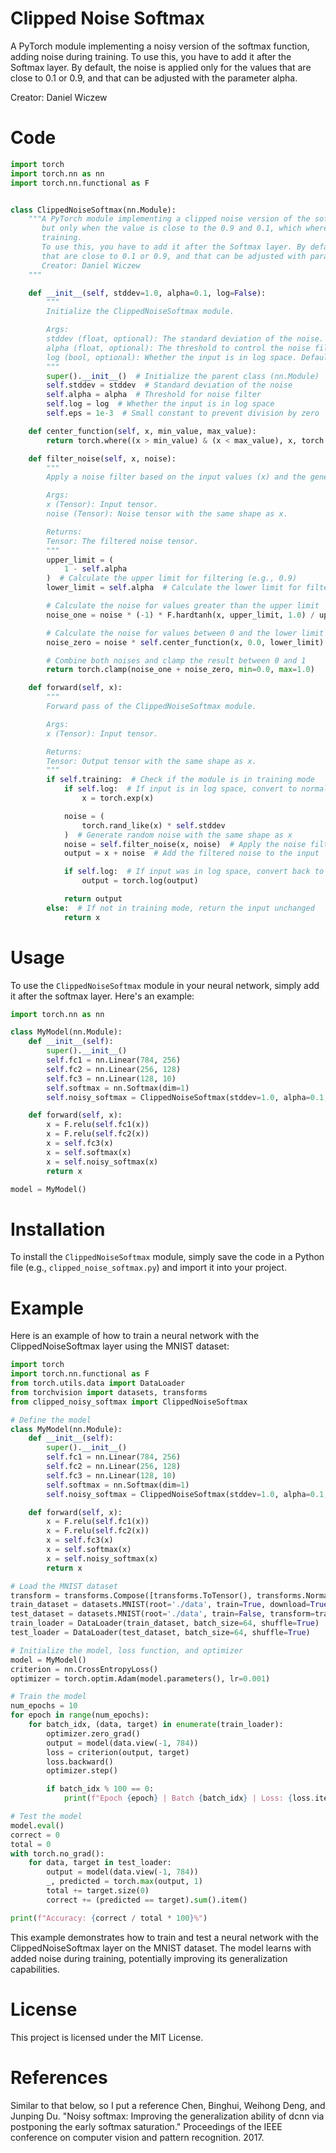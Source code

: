 # Clipped Noise Softmax

A PyTorch module implementing a noisy version of the softmax function, adding noise during training. To use this, you have to add it after the Softmax layer. By default, the noise is applied only for the values that are close to 0.1 or 0.9, and that can be adjusted with the parameter alpha.

Creator: Daniel Wiczew

# Code

```python
import torch
import torch.nn as nn
import torch.nn.functional as F


class ClippedNoiseSoftmax(nn.Module):
    """A PyTorch module implementing a clipped noise version of the softmax function, adding noise during training,
       but only when the value is close to the 0.9 and 0.1, which where the gradients are close to 0 and prevents proper
       training.
       To use this, you have to add it after the Softmax layer. By default the noise is applied only for the values
       that are close to 0.1 or 0.9, and that can be adjusted with parameter `alpha`.
       Creator: Daniel Wiczew
    """

    def __init__(self, stddev=1.0, alpha=0.1, log=False):
        """
        Initialize the ClippedNoiseSoftmax module.

        Args:
        stddev (float, optional): The standard deviation of the noise. Default is 1.0.
        alpha (float, optional): The threshold to control the noise filter. Default is 0.1.
        log (bool, optional): Whether the input is in log space. Default is False.
        """
        super().__init__()  # Initialize the parent class (nn.Module)
        self.stddev = stddev  # Standard deviation of the noise
        self.alpha = alpha  # Threshold for noise filter
        self.log = log  # Whether the input is in log space
        self.eps = 1e-3  # Small constant to prevent division by zero

    def center_function(self, x, min_value, max_value):
        return torch.where((x > min_value) & (x < max_value), x, torch.zeros_like(x))

    def filter_noise(self, x, noise):
        """
        Apply a noise filter based on the input values (x) and the generated noise.

        Args:
        x (Tensor): Input tensor.
        noise (Tensor): Noise tensor with the same shape as x.

        Returns:
        Tensor: The filtered noise tensor.
        """
        upper_limit = (
            1 - self.alpha
        )  # Calculate the upper limit for filtering (e.g., 0.9)
        lower_limit = self.alpha  # Calculate the lower limit for filtering (e.g., 0.1)

        # Calculate the noise for values greater than the upper limit
        noise_one = noise * (-1) * F.hardtanh(x, upper_limit, 1.0) / upper_limit

        # Calculate the noise for values between 0 and the lower limit
        noise_zero = noise * self.center_function(x, 0.0, lower_limit) / lower_limit

        # Combine both noises and clamp the result between 0 and 1
        return torch.clamp(noise_one + noise_zero, min=0.0, max=1.0)

    def forward(self, x):
        """
        Forward pass of the ClippedNoiseSoftmax module.

        Args:
        x (Tensor): Input tensor.

        Returns:
        Tensor: Output tensor with the same shape as x.
        """
        if self.training:  # Check if the module is in training mode
            if self.log:  # If input is in log space, convert to normal space
                x = torch.exp(x)

            noise = (
                torch.rand_like(x) * self.stddev
            )  # Generate random noise with the same shape as x
            noise = self.filter_noise(x, noise)  # Apply the noise filter
            output = x + noise  # Add the filtered noise to the input

            if self.log:  # If input was in log space, convert back to log space
                output = torch.log(output)

            return output
        else:  # If not in training mode, return the input unchanged
            return x
```


# Usage

To use the `ClippedNoiseSoftmax` module in your neural network, simply add it after the softmax layer. Here's an example:

```python
import torch.nn as nn

class MyModel(nn.Module):
    def __init__(self):
        super().__init__()
        self.fc1 = nn.Linear(784, 256)
        self.fc2 = nn.Linear(256, 128)
        self.fc3 = nn.Linear(128, 10)
        self.softmax = nn.Softmax(dim=1)
        self.noisy_softmax = ClippedNoiseSoftmax(stddev=1.0, alpha=0.1, log=False)

    def forward(self, x):
        x = F.relu(self.fc1(x))
        x = F.relu(self.fc2(x))
        x = self.fc3(x)
        x = self.softmax(x)
        x = self.noisy_softmax(x)
        return x

model = MyModel()
```


# Installation

To install the `ClippedNoiseSoftmax` module, simply save the code in a Python file (e.g., `clipped_noise_softmax.py`) and import it into your project.


# Example

Here is an example of how to train a neural network with the ClippedNoiseSoftmax layer using the MNIST dataset:


```python
import torch
import torch.nn.functional as F
from torch.utils.data import DataLoader
from torchvision import datasets, transforms
from clipped_noisy_softmax import ClippedNoiseSoftmax

# Define the model
class MyModel(nn.Module):
    def __init__(self):
        super().__init__()
        self.fc1 = nn.Linear(784, 256)
        self.fc2 = nn.Linear(256, 128)
        self.fc3 = nn.Linear(128, 10)
        self.softmax = nn.Softmax(dim=1)
        self.noisy_softmax = ClippedNoiseSoftmax(stddev=1.0, alpha=0.1, log=False)

    def forward(self, x):
        x = F.relu(self.fc1(x))
        x = F.relu(self.fc2(x))
        x = self.fc3(x)
        x = self.softmax(x)
        x = self.noisy_softmax(x)
        return x

# Load the MNIST dataset
transform = transforms.Compose([transforms.ToTensor(), transforms.Normalize((0.1307,), (0.3081,))])
train_dataset = datasets.MNIST(root='./data', train=True, download=True, transform=transform)
test_dataset = datasets.MNIST(root='./data', train=False, transform=transform)
train_loader = DataLoader(train_dataset, batch_size=64, shuffle=True)
test_loader = DataLoader(test_dataset, batch_size=64, shuffle=True)

# Initialize the model, loss function, and optimizer
model = MyModel()
criterion = nn.CrossEntropyLoss()
optimizer = torch.optim.Adam(model.parameters(), lr=0.001)

# Train the model
num_epochs = 10
for epoch in range(num_epochs):
    for batch_idx, (data, target) in enumerate(train_loader):
        optimizer.zero_grad()
        output = model(data.view(-1, 784))
        loss = criterion(output, target)
        loss.backward()
        optimizer.step()

        if batch_idx % 100 == 0:
            print(f"Epoch {epoch} | Batch {batch_idx} | Loss: {loss.item()}")

# Test the model
model.eval()
correct = 0
total = 0
with torch.no_grad():
    for data, target in test_loader:
        output = model(data.view(-1, 784))
        _, predicted = torch.max(output, 1)
        total += target.size(0)
        correct += (predicted == target).sum().item()

print(f"Accuracy: {correct / total * 100}%")
```

This example demonstrates how to train and test a neural network with the ClippedNoiseSoftmax layer on the MNIST dataset. The model learns with added noise during training, potentially improving its generalization capabilities.

# License

This project is licensed under the MIT License.

# References
Similar to that below, so I put a reference
Chen, Binghui, Weihong Deng, and Junping Du. "Noisy softmax: Improving the generalization ability of dcnn via postponing the early softmax saturation." Proceedings of the IEEE conference on computer vision and pattern recognition. 2017.
